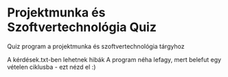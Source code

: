 # Projektmunka és Szoftvertechnológia Quiz
Quiz program a projektmunka és szoftvertechnológia tárgyhoz

A kérdések.txt-ben lehetnek hibák
A program néha lefagy, mert belefut egy vételen ciklusba - ezt nézd el :)
